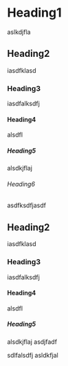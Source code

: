# Heading1

aslkdjfla

## Heading2

iasdfklasd

### Heading3

iasdfalksdfj

#### Heading4

alsdfl

##### Heading5

alsdkjflaj

###### Heading6

asdfksdfjasdf

## Heading2

iasdfklasd

### Heading3

iasdfalksdfj

#### Heading4

alsdfl

##### Heading5

alsdkjflaj
asdjfadf

sdlfalsdfj
asldkfjal

